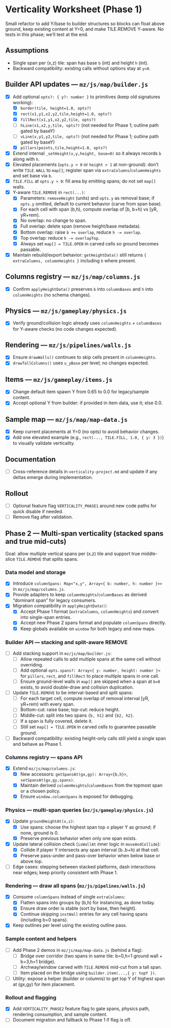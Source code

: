 # Verticality Worksheet (Phase 1)

Small refactor to add Y/base to builder structures so blocks can float above ground, keep existing content at Y=0, and make TILE.REMOVE Y-aware. No tests in this phase; we’ll test at the end.

## Assumptions
- Single span per (x,z) tile: span has base `b` (int) and height `h` (int).
- Backward compatibility: existing calls without options stay at `y=0`.

## Builder API updates — `mz/js/map/builder.js`
- [x] Add optional `opts?: { y?: number }` to primitives (keep old signatures working):
  - [x] `border(tile, height=1.0, opts?)`
  - [x] `rect(x1,y1,x2,y2,tile,height=1.0, opts?)`
  - [x] `fillRect(x1,y1,x2,y2,tile, opts?)`
  - [ ] `hLine(x1,x2,y,tile, opts?)` (not needed for Phase 1; outline path gated by baseY)
  - [ ] `vLine(x,y1,y2,tile, opts?)` (not needed for Phase 1; outline path gated by baseY)
  - [x] `pillars(points,tile,height=1.0, opts?)`
- [x] Extend internal `_setHeight(x,y,height, base=0)` so it always records `b` along with `h`.
- [x] Elevated placements (`opts.y > 0` or `height > 1` at non-ground): don’t write `TILE.WALL` to `map[]`; register span via `extraColumns`/`columnHeights` and set base via `b`.
- [x] `TILE.FILL` at `opts.y > 0`: fill area by emitting spans; do not set `map[]` walls.
- [x] Y-aware `TILE.REMOVE` in `rect(...)`:
  - [x] Parameters: `removeHeight` (units) and `opts.y` as removal base; if `opts.y` omitted, default to current behavior (carve from span base).
  - [x] For each cell with span (b,h), compute overlap of [b, b+h) vs [yR, yR+rem).
  - [x] No overlap: no change to span.
  - [x] Full overlap: delete span (remove height/base metadata).
  - [x] Bottom overlap: raise `b += overlap`, reduce `h -= overlap`.
  - [x] Top overlap: reduce `h -= overlapTop`.
  - [x] Always set `map[] = TILE.OPEN` in carved cells so ground becomes passable.
- [x] Maintain rebuild/export behavior: `getHeightData()` still returns `{ extraColumns, columnHeights }` including `b` where present.

## Columns registry — `mz/js/map/columns.js`
- [x] Confirm `applyHeightData()` preserves `b` into `columnBases` and `h` into `columnHeights` (no schema changes).

## Physics — `mz/js/gameplay/physics.js`
- [x] Verify ground/collision logic already uses `columnHeights` + `columnBases` for Y-aware checks (no code changes expected).

## Rendering — `mz/js/pipelines/walls.js`
- [x] Ensure `drawWalls()` continues to skip cells present in `columnHeights`.
- [x] `drawTallColumns()` uses `u_yBase` per level; no changes expected.

## Items — `mz/js/gameplay/items.js`
- [x] Change default item spawn Y from 0.65 to 0.0 for legacy/sample content.
- [x] Accept optional Y from builder: if provided in item data, use it; else 0.0.

## Sample map — `mz/js/map/map-data.js`
- [x] Keep current placements at Y=0 (no opts) to avoid behavior changes.
- [x] Add one elevated example (e.g., `rect(..., TILE.FILL, 1.0, { y: 3 })`) to visually validate verticality.

## Documentation
- [ ] Cross-reference details in `verticality-project.md` and update if any deltas emerge during implementation.

## Rollout
- [ ] Optional feature flag `VERTICALITY_PHASE1` around new code paths for quick disable if needed.
- [ ] Remove flag after validation.

## Phase 2 — Multi-span verticality (stacked spans and true mid-cuts)

Goal: allow multiple vertical spans per (x,z) tile and support true middle-slice `TILE.REMOVE` that splits spans.

### Data model and storage
- [x] Introduce `columnSpans: Map<"x,y", Array<{ b: number, h: number }>>` in `mz/js/map/columns.js`.
- [x] Provide adapters to keep `columnHeights`/`columnBases` as derived “dominant span” for legacy consumers.
- [x] Migration compatibility in `applyHeightData()`:
  - [x] Accept Phase 1 format (`extraColumns`, `columnHeights`) and convert into single-span entries.
  - [x] Accept new Phase 2 spans format and populate `columnSpans` directly.
  - [x] Keep globals available on `window` for both legacy and new maps.

### Builder API — stacking and split-aware REMOVE
- [ ] Add stacking support in `mz/js/map/builder.js`:
  - [ ] Allow repeated calls to add multiple spans at the same cell without overriding.
  - [ ] Add optional `opts.spans?: Array<{ y: number, height: number }>` for `pillars`, `rect`, and `fillRect` to place multiple spans in one call.
  - [ ] Ensure ground-level walls in `map[]` are skipped when a span at `b=0` exists, to avoid double-draw and collision duplication.
- [ ] Update `TILE.REMOVE` to be interval-based and split spans:
  - [ ] For each target cell, compute overlap of removal interval [yR, yR+rem) with every span.
  - [ ] Bottom-cut: raise base; top-cut: reduce height.
  - [ ] Middle-cut: split into two spans `{b, h1}` and `{b2, h2}`.
  - [ ] If a span is fully covered, delete it.
  - [ ] Still set `map[] = TILE.OPEN` in carved cells to guarantee passable ground.
- [ ] Backward compatibility: existing height-only calls still yield a single span and behave as Phase 1.

### Columns registry — spans API
- [x] Extend `mz/js/map/columns.js`:
  - [x] New accessors: `getSpansAt(gx,gy): Array<{b,h}>`, `setSpansAt(gx,gy,spans)`.
  - [x] Maintain derived `columnHeights`/`columnBases` from the topmost span or a chosen policy.
  - [x] Ensure `window.columnSpans` is exposed for debugging.

### Physics — multi-span queries (`mz/js/gameplay/physics.js`)
- [x] Update `groundHeightAt(x,z)`:
  - [x] Use spans: choose the highest span top ≤ player Y as ground; if none, ground is 0.
  - [x] Preserve previous behavior when only one span exists.
- [x] Update lateral collision check (`isWallAt` inner logic in `moveAndCollide`):
  - [x] Collide if player Y intersects any span interval (b..b+h) at that cell.
  - [x] Preserve pass-under and pass-over behavior when below base or above top.
- [ ] Edge cases: stepping between stacked platforms, dash interactions near edges; keep priority consistent with Phase 1.

### Rendering — draw all spans (`mz/js/pipelines/walls.js`)
- [x] Consume `columnSpans` instead of single `extraColumns`:
  - [x] Flatten spans into groups by (b,h) for instancing, as done today.
  - [x] Ensure draw order is stable (sort by base, then height).
  - [x] Continue skipping `instWall` entries for any cell having spans (including b=0 spans).
- [x] Keep outlines per level using the existing outline pass.

### Sample content and helpers
- [ ] Add Phase 2 demos in `mz/js/map/map-data.js` (behind a flag):
  - [ ] Bridge over corridor (two spans in same tile: b=0,h=1 ground wall + b=3,h=1 bridge).
  - [ ] Archway/window carved with `TILE.REMOVE` mid-cut from a tall span.
  - [ ] Item placed on the bridge using `builder.item(...,{ y: topY })`.
- [ ] Utility: expose a helper (builder or columns) to get top Y of highest span at (gx,gy) for item placement.

### Rollout and flagging
- [x] Add `VERTICALITY_PHASE2` feature flag to gate spans, physics path, rendering consumption, and sample content.
- [ ] Document migration and fallback to Phase 1 if flag is off.
